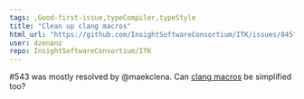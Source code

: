 ```yaml
---
tags: ,Good-first-issue,typeCompiler,typeStyle
title: "Clean up clang macros"
html_url: "https://github.com/InsightSoftwareConsortium/ITK/issues/845"
user: dzenanz
repo: InsightSoftwareConsortium/ITK
---
```


#543 was mostly resolved by @maekclena. Can [clang macros](https://github.com/InsightSoftwareConsortium/ITK/blob/aec95193ab00e1322039911e1032da00f3a103b6/Modules/Core/Common/include/itkMacro.h#L75-L97) be simplified too?